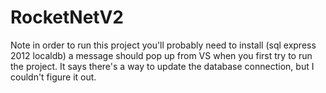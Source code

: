 # RocketNetV2

Note in order to run this project you'll probably need to install (sql express 2012 localdb) a message should pop up from VS 
when you first try to run the project. It says there's a way to update the database connection, but I couldn't figure it out.
